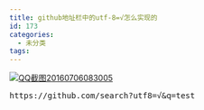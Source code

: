 ```yaml
---
title: github地址栏中的utf-8=√怎么实现的
id: 173
categories:
  - 未分类
tags:
---
```


[![QQ截图20160706083005](http://echo.chenbitao.com/wp-content/uploads/2016/07/QQ截图20160706083005.png)](http://echo.chenbitao.com/wp-content/uploads/2016/07/QQ截图20160706083005.png)
<pre>https://github.com/search?utf8=√&amp;q=test</pre>